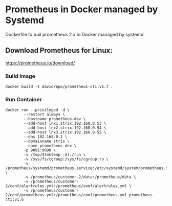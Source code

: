 # Prometheus in Docker managed by Systemd
Dockerfile to buil prometheus 2.x in Docker managed by systemd 

## Download Prometheus for Linux: 
https://prometheus.io/download/

### Build Image
```
docker build -t davidrepo/prometheus-cti:v1.7 .
```
### Run Container
```
docker run --privileged -d \
		--restart always \
		--hostname prometheus-dev \
		--add-host lnx1.strix:192.168.0.53 \
		--add-host lnx2.strix:192.168.0.54 \
		--add-host lnx3.strix:192.168.0.55 \
		--dns 192.168.0.1 \
		--domainname strix \
		--name prometheus-dev \
		-p 9091:9090 \
		-v /tmp/$(mktemp -d):/run \
		-v /sys/fs/cgroup:/sys/fs/cgroup:ro \
		-v /prometheus/systemd/prometheus.service:/etc/systemd/system/prometheus.service \
		-v /prometheus/customer-2/data:/prometheus/data \
		-v /prometheus/customer-2/conf/alertrules.yml:/prometheus/conf/alertrules.yml \
		-v /prometheus/customer-2/conf/prometheus.yml:/prometheus/conf/prometheus.yml prometheus-cti:v1.6
```